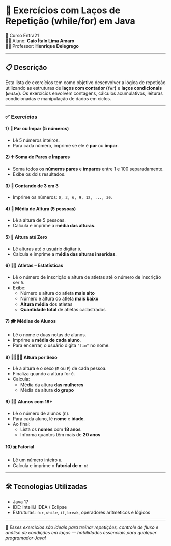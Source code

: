 # 🔁 Exercícios com Laços de Repetição (while/for) em Java  
📅 Curso Entra21  
👨‍🎓 Aluno: **Caio Ítalo Lima Amaro**  
👨‍🏫 Professor: **Henrique Delegrego**

---

## 📋 Descrição

Esta lista de exercícios tem como objetivo desenvolver a lógica de repetição utilizando as estruturas de **laços com contador (`for`)** e **laços condicionais (`while`)**. Os exercícios envolvem contagens, cálculos acumulativos, leituras condicionadas e manipulação de dados em ciclos.

---

### ✅ Exercícios

#### 1) 🔢 Par ou Ímpar (5 números)
- Lê 5 números inteiros.
- Para cada número, imprime se ele é **par** ou **ímpar**.

#### 2) ➕ Soma de Pares e Ímpares
- Soma todos os **números pares** e **ímpares** entre 1 e 100 separadamente.
- Exibe os dois resultados.

#### 3) 🔁 Contando de 3 em 3
- Imprime os números: `0, 3, 6, 9, 12, ..., 30`.

#### 4) 📏 Média de Altura (5 pessoas)
- Lê a altura de 5 pessoas.
- Calcula e imprime a **média das alturas**.

#### 5) 🔂 Altura até Zero
- Lê alturas até o usuário digitar `0`.
- Calcula e imprime a **média das alturas inseridas**.

#### 6) 🏃‍♂️ Atletas – Estatísticas
- Lê o número de inscrição e altura de atletas até o número de inscrição ser `0`.
- Exibe:
  - Número e altura do atleta **mais alto**
  - Número e altura do atleta **mais baixo**
  - **Altura média** dos atletas
  - **Quantidade total** de atletas cadastrados

#### 7) 🎓 Médias de Alunos
- Lê o nome e duas notas de alunos.
- Imprime a **média de cada aluno**.
- Para encerrar, o usuário digita `"fim"` no nome.

#### 8) 👩‍🦰👨‍🦱 Altura por Sexo
- Lê a altura e o sexo (`M` ou `F`) de cada pessoa.
- Finaliza quando a altura for `0`.
- Calcula:
  - Média da altura **das mulheres**
  - Média da altura **do grupo**

#### 9) 🧑‍🎓 Alunos com 18+
- Lê o número de alunos (n).
- Para cada aluno, lê **nome** e **idade**.
- Ao final:
  - Lista os **nomes** com **18 anos**
  - Informa quantos têm mais de **20 anos**

#### 10) ✖️ Fatorial
- Lê um número inteiro `n`.
- Calcula e imprime o **fatorial de n**: `n!`

---

## 🛠️ Tecnologias Utilizadas

- Java 17  
- IDE: IntelliJ IDEA / Eclipse  
- Estruturas: `for`, `while`, `if`, `break`, operadores aritméticos e lógicos

---

📌 *Esses exercícios são ideais para treinar repetições, controle de fluxo e análise de condições em laços — habilidades essenciais para qualquer programador Java!*
